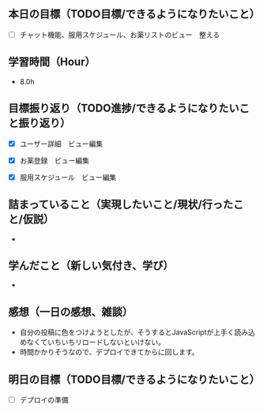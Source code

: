 ## 本日の目標（TODO目標/できるようになりたいこと）
- [ ] チャット機能、服用スケジュール、お薬リストのビュー　整える
　
## 学習時間（Hour）
- 8.0h

## 目標振り返り（TODO進捗/できるようになりたいこと振り返り）
- [x] ユーザー詳細　ビュー編集
- [x] お薬登録　ビュー編集
- [x] 服用スケジュール　ビュー編集


##  詰まっていること（実現したいこと/現状/行ったこと/仮説）
-

## 学んだこと（新しい気付き、学び）
-

## 感想（一日の感想、雑談）
- 自分の投稿に色をつけようとしたが、そうするとJavaScriptが上手く読み込めなくていちいちリロードしないといけない。
- 時間かかりそうなので、デプロイできてからに回します。

## 明日の目標（TODO目標/できるようになりたいこと）
- [ ] デプロイの準備

